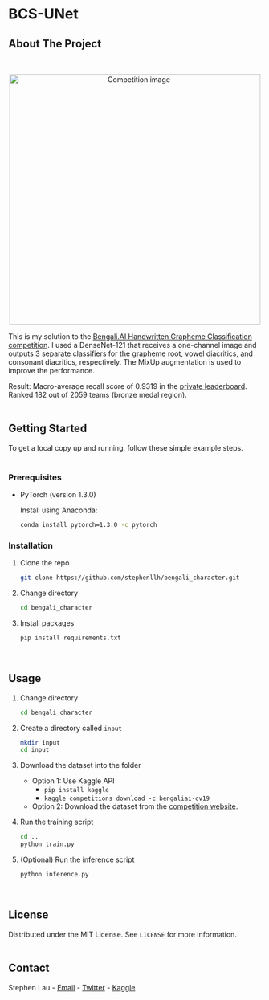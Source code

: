 # BCS-UNet

<!-- ABOUT THE PROJECT -->
## About The Project

<br/>
<p align="center">
  <img src="/image/image.png" alt="Competition image" width="500" height="500"/>
</p>


<!-- ![Product Name Screen Shot](/image/image.png) -->

This is my solution to the [Bengali.AI Handwritten Grapheme Classification competition](https://www.kaggle.com/c/bengaliai-cv19/overview). I used a DenseNet-121 that receives a one-channel image and outputs 3 separate classifiers for the grapheme root, vowel diacritics, and consonant diacritics, respectively. The MixUp augmentation is used to improve the performance.

Result: Macro-average recall score of 0.9319 in the [private leaderboard](https://www.kaggle.com/c/bengaliai-cv19/leaderboard). Ranked 182 out of 2059 teams (bronze medal region).
<br/><br/>

<!-- GETTING STARTED -->
## Getting Started

To get a local copy up and running, follow these simple example steps.
<br/><br/>

### Prerequisites

* PyTorch (version 1.3.0)

  Install using Anaconda:
  ```sh
  conda install pytorch=1.3.0 -c pytorch
  ```

### Installation

1. Clone the repo
   ```sh
   git clone https://github.com/stephenllh/bengali_character.git
   ```

1. Change directory
   ```sh
   cd bengali_character
   ```

2. Install packages
   ```sh
   pip install requirements.txt
   ```
<br/>

<!-- USAGE EXAMPLES -->
## Usage

1. Change directory
   ```sh
   cd bengali_character
   ```

2. Create a directory called `input`
   ```sh
   mkdir input
   cd input
   ```

3. Download the dataset into the folder
    - Option 1: Use Kaggle API
      - `pip install kaggle`
      - `kaggle competitions download -c bengaliai-cv19`
    - Option 2: Download the dataset from the [competition website](https://www.kaggle.com/c/bengaliai-cv19/data).

4. Run the training script
   ```sh
   cd ..
   python train.py
   ```

5. (Optional) Run the inference script
   ```sh
   python inference.py
   ```

<br/>


<!-- LICENSE -->
## License

Distributed under the MIT License. See `LICENSE` for more information.
<br></br>


<!-- CONTACT -->
## Contact

Stephen Lau - [Email](stephenlaulh@gmail.com) - [Twitter](https://twitter.com/StephenLLH) - [Kaggle](https://www.kaggle.com/faraksuli)


